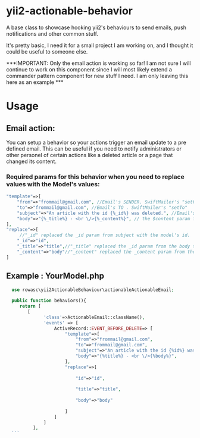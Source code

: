 # yii2-actionable-behavior
A base class to showcase hooking yii2's behaviours to send emails, push notifications and other common stuff.

It's pretty basic, I need it for a small project I am working on, and I thought it could be useful to someone else. 

***IMPORTANT: Only the email action is working so far! I am not sure I will continue to work on this component since I will most likely extend a commander pattern component for new stuff I need. I am only leaving this here as an example ***  

# Usage

## Email action: 

You can setup a behavior so your actions trigger an email update to a pre defined email. This can be useful if you need to notify administrators or other personel of certain actions like a 
deleted article or a page that changed its content.
 
### Required params for this behavior when you need to replace values with the Model's values: 

   ```php
   "template"=>[                   
       "from"=>"frommail@gmail.com", //Email's SENDER. SwiftMailer's "setFrom"        
       "to"=>"frommail@gmail.com", //Email's TO . SwiftMailer's "setTo"
       "subject"=>"An article with the id {%_id%} was deleted.", //Email's SUBJECT SwiftMailer's "setSubject"                       
       "body"=>"{%_title%} - <br \/>{%_content%}", // the $content param for the HTML mail's view .
   ], 
   "replace"=>[ 
        //"_id" replaced the _id param from subject with the model's id.
       "_id"=>"id",   
       "_title"=>"title",//"_title" replaced the _id param from the body template key with the model's title.           
       "_content"=>"body"//"_content" replaced the _content param from the body template key with the model's body.
   ]
   ```
       
## Example : YourModel.php
  ```php
    use rowasc\yii2ActionableBehaviour\actionableActionableEmail;
   
    public function behaviors(){  
       return [           
          [                
                'class'=>ActionableEmail::className(),                
                'events' => [                
                    ActiveRecord::EVENT_BEFORE_DELETE=> [                    
                        "template"=>[                        
                            "from"=>"frommail@gmail.com",                            
                            "to"=>"frommail@gmail.com",                            
                            "subject"=>"An article with the id {%id%} was deleted.",                            
                            "body"=>"{%title%} - <br \/>{%body%}",                           
                        ],                                               
                        "replace"=>[
                        
                            "id"=>"id",
                            
                            "title"=>"title",
                            
                            "body"=>"body"
                            
                        ]
                    ]
                ]
            ],
    ```
